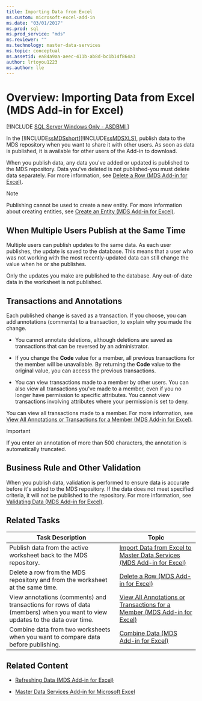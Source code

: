 ```yaml
---
title: Importing Data from Excel
ms.custom: microsoft-excel-add-in
ms.date: "03/01/2017"
ms.prod: sql
ms.prod_service: "mds"
ms.reviewer: ""
ms.technology: master-data-services
ms.topic: conceptual
ms.assetid: ea84a9aa-aeec-411b-ab8d-bc1b14f864a3
author: lrtoyou1223
ms.author: lle
---
```

# Overview: Importing Data from Excel (MDS Add-in for Excel)

[!INCLUDE [SQL Server Windows Only - ASDBMI ](../../includes/applies-to-version/sql-windows-only-asdbmi.md)]

  In the [!INCLUDE[ssMDSshort](../../includes/ssmdsshort-md.md)][!INCLUDE[ssMDSXLS](../../includes/ssmdsxls-md.md)], publish data to the MDS repository when you want to share it with other users. As soon as data is published, it is available for other users of the Add-in to download.  
  
 When you publish data, any data you've added or updated is published to the MDS repository. Data you've deleted is not published-you must delete data separately. For more information, see [Delete a Row &#40;MDS Add-in for Excel&#41;](../../master-data-services/microsoft-excel-add-in/delete-a-row-mds-add-in-for-excel.md).  
  
> [!NOTE]  
>  Publishing cannot be used to create a new entity. For more information about creating entities, see [Create an Entity &#40;MDS Add-in for Excel&#41;](../../master-data-services/microsoft-excel-add-in/create-an-entity-mds-add-in-for-excel.md).  
  
## When Multiple Users Publish at the Same Time  
 Multiple users can publish updates to the same data. As each user publishes, the update is saved to the database. This means that a user who was not working with the most recently-updated data can still change the value when he or she publishes.  
  
 Only the updates you make are published to the database. Any out-of-date data in the worksheet is not published.  
  
## Transactions and Annotations  
 Each published change is saved as a transaction. If you choose, you can add annotations (comments) to a transaction, to explain why you made the change.  
  
-   You cannot annotate deletions, although deletions are saved as transactions that can be reversed by an administrator.  
  
-   If you change the **Code** value for a member, all previous transactions for the member will be unavailable. By returning the **Code** value to the original value, you can access the previous transactions.  
  
-   You can view transactions made to a member by other users. You can also view all transactions you've made to a member, even if you no longer have permission to specific attributes. You cannot view transactions involving attributes where your permission is set to deny.  
  
 You can view all transactions made to a member. For more information, see [View All Annotations or Transactions for a Member &#40;MDS Add-in for Excel&#41;](../../master-data-services/microsoft-excel-add-in/view-all-annotations-or-transactions-for-a-member-mds-add-in-for-excel.md).  
  
> [!IMPORTANT]  
>  If you enter an annotation of more than 500 characters, the annotation is automatically truncated.  
  
## Business Rule and Other Validation  
 When you publish data, validation is performed to ensure data is accurate before it's added to the MDS repository. If the data does not meet specified criteria, it will not be published to the repository. For more information, see [Validating Data &#40;MDS Add-in for Excel&#41;](../../master-data-services/microsoft-excel-add-in/validating-data-mds-add-in-for-excel.md).  
  
## Related Tasks  
  
|Task Description|Topic|  
|----------------------|-----------|  
|Publish data from the active worksheet back to the MDS repository.|[Import Data from Excel to Master Data Services &#40;MDS Add-in for Excel&#41;](../../master-data-services/microsoft-excel-add-in/import-data-from-excel-to-master-data-services-mds-add-in-for-excel.md)|  
|Delete a row from the MDS repository and from the worksheet at the same time.|[Delete a Row &#40;MDS Add-in for Excel&#41;](../../master-data-services/microsoft-excel-add-in/delete-a-row-mds-add-in-for-excel.md)|  
|View annotations (comments) and transactions for rows of data (members) when you want to view updates to the data over time.|[View All Annotations or Transactions for a Member &#40;MDS Add-in for Excel&#41;](../../master-data-services/microsoft-excel-add-in/view-all-annotations-or-transactions-for-a-member-mds-add-in-for-excel.md)|  
|Combine data from two worksheets when you want to compare data before publishing.|[Combine Data &#40;MDS Add-in for Excel&#41;](../../master-data-services/microsoft-excel-add-in/combine-data-mds-add-in-for-excel.md)|  

  
## Related Content  
  
-   [Refreshing Data &#40;MDS Add-in for Excel&#41;](../../master-data-services/microsoft-excel-add-in/refreshing-data-mds-add-in-for-excel.md)  
  
-   [Master Data Services Add-in for Microsoft Excel](../../master-data-services/microsoft-excel-add-in/master-data-services-add-in-for-microsoft-excel.md)  
  
  
